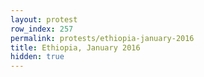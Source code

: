 ```yaml
---
layout: protest
row_index: 257
permalink: protests/ethiopia-january-2016
title: Ethiopia, January 2016
hidden: true
---
```

